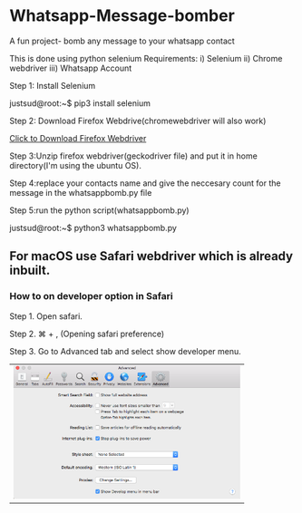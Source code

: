 # Whatsapp-Message-bomber
A fun project- bomb any message to your whatsapp contact

This is done using python selenium
Requirements:
  i) Selenium
  ii) Chrome webdriver
  iii) Whatsapp Account

Step 1: Install Selenium

justsud@root:~$ pip3 install selenium

Step 2: Download Firefox Webdrive(chromewebdriver will also work)

[Click to Download Firefox Webdriver](https://github.com/mozilla/geckodriver/releases/tag/v0.26.0)

Step 3:Unzip firefox webdriver(geckodriver file) and put it in home directory(I'm using the ubuntu OS).

Step 4:replace your contacts name and give the neccesary count for the message in the whatsappbomb.py file

Step 5:run the python script(whatsappbomb.py)

justsud@root:~$ python3 whatsappbomb.py



## For macOS use Safari webdriver which is already inbuilt.

### How to on developer option in Safari

Step 1. Open safari. 

Step 2. ⌘ + , (Opening safari preference)

Step 3. Go to Advanced tab and select show developer menu.

<table>
<tr>
<td>
<img src="https://github.com/pateldevang/Whatsapp-Message-bomber/blob/master/Screenshots/Developer-Menu.png" width="400">
</td>
  </tr>
  </table>

